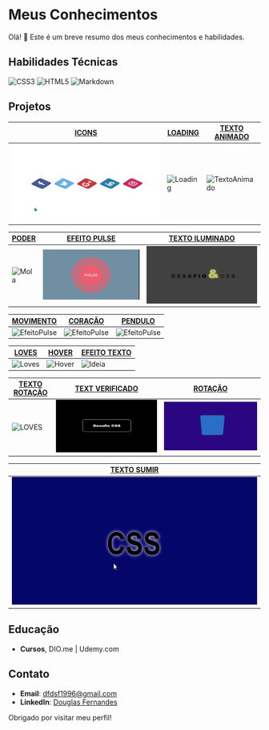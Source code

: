 # Meus Conhecimentos

Olá! 👋 Este é um breve resumo dos meus conhecimentos e habilidades.

## Habilidades Técnicas

![CSS3](https://img.shields.io/badge/CSS3-000?style=for-the-badge&logo=css3&logoColor=264CE4)
![HTML5](https://img.shields.io/badge/HTML5-000?style=for-the-badge&logo=html5)
![Markdown](https://img.shields.io/badge/Markdown-000?style=for-the-badge&logo=markdown)


## Projetos

| [ICONS](/Logos/Index.html) | [LOADING](/Loading/Index.html) | [TEXTO ANIMADO](//textoAnimado/textoAnimado.html)|
| --- | --- | ---|
|![icons](/imagens/icons.gif)| ![Loading](/imagens/loading.gif) | ![TextoAnimado](/imagens/TextoAnimado.gif)|

>

| [PODER](/AnimaçãoMola/AnimacaoMola.html) | [EFEITO PULSE](/EfeitoPulse/EfeitoPulse.html) | [TEXTO ILUMINADO](/EfeitoTexto/index.html)|
| --- | --- | --- |
| ![Mola](/imagens/Mola.gif)  | ![EfeitoPulse](/imagens/EfeitoPulse.gif) | ![TextoIluminado](/imagens/TextoIluminado.gif) |

>

| [MOVIMENTO](/QuadradoMovimento/QuadradoMovimento.html)| [CORAÇÃO](/Coração/Coracao.html) | [PENDULO](/PenduloDeNewton/Index.html) |
| --- | --- | --- |
| ![EfeitoPulse](/imagens/QuadradoMoviment.gif) | ![EfeitoPulse](/imagens/Coração.gif) | ![EfeitoPulse](/imagens/PenduloDeNewton.gif) |

>

| [LOVES](/Loves/Loves.html) | [HOVER](/Hover/hover.html) | [EFEITO TEXTO](/EfeitoTexto/index.html) |
| --- | --- | --- |
| ![Loves](/imagens/love.gif) | ![Hover](/imagens/hover.gif) | ![Ideia](/imagens/efeitoTextoIdeia.gif) |

>

| [TEXTO ROTAÇÃO](/TextoOnda/TextoOnda.html) | [TEXT VERIFICADO](/textConfirmado/textConfirmado.html) | [ROTAÇÃO](/Rotação/rotacao.html) |
| --- | --- | -- |
|![LOVES](/imagens/TextoRotate.gif)|![TEXT VERIFICADO](/imagens/textConfirmado.gif) | ![TEXT VERIFICADO](/imagens/rotate.gif) |

>

|[TEXTO SUMIR](/sumirtexto/sumirText.html) |
| --- |
| ![Texto sumir](/imagens/TextoSumir.gif) |

## Educação

- **Cursos**,  DIO.me | Udemy.com

## Contato

- **Email**: dfdsf1996@gmail.com
- **LinkedIn**: [Douglas Fernandes](https://www.linkedin.com/in/douglas-fernandes-616068287?utm_source=share&utm_campaign=share_via&utm_content=profile&utm_medium=android_app )

Obrigado por visitar meu perfil!